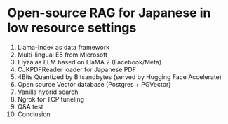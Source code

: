 # Open-source RAG for Japanese in low resource settings

1) Llama-Index as data framework
2) Multi-lingual E5 from Microsoft 
3) Elyza as LLM based on LlaMA 2 (Facebook/Meta)
4) CJKPDFReader loader for Japanese PDF
5) 4Bits Quantized by Bitsandbytes (served by Hugging Face Accelerate)
6) Open source Vector database (Postgres + PGVector)
7) Vanilla hybrid search
8) Ngrok for TCP tuneling
9) Q&A test
10) Conclusion
